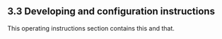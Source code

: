 ## 3.3 Developing and configuration instructions

This operating instructions section contains this and that.
